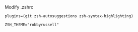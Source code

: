 Modify .zshrc

```
plugins=(git zsh-autosuggestions zsh-syntax-highlighting)
```

```
ZSH_THEME="robbyrussell"
```
